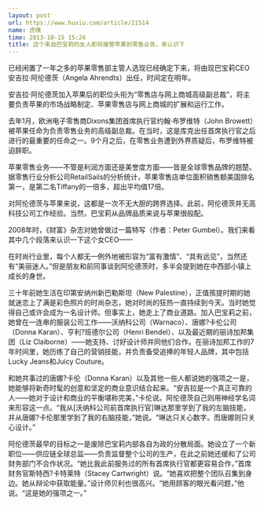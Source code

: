 ```yaml
---
layout: post
url: https://www.huxiu.com/article/21514
name: 虎嗅
time: 2013-10-15 15:24
title: 这个来自巴宝莉的女人即将接管苹果的零售业务，来认识下
---
```

已经闲置了一年之多的苹果零售部主管人选现已经确定下来，将由现巴宝莉CEO 安吉拉·阿伦德茨（Angela Ahrendts）出任，时间定在明年。

安吉拉·阿伦德茨加入苹果后的职位头衔为“零售店与网上商城高级副总裁”，将主要负责苹果的市场战略制定、苹果零售店与网上商城的扩展和运行工作。

去年1月，欧洲电子零售商Dixons集团首席执行官约翰·布罗维特（John Browett）被苹果任命为负责零售业务的高级副总裁。在当时，这是库克出任首席执行官之后进行的最重要的任命之一。9个月之后，在零售业务遭到外界质疑后，布罗维特被迫辞职。

苹果零售业务——不管是利润方面还是美誉度方面——皆是全球零售品牌的翘楚。据零售行业分析公司RetailSails的分析统计，苹果零售店单位面积销售额美国排名第一，是第二名Tiffany的一倍多，超出平均值17倍。

对阿伦德茨与苹果来说，这都是一次不无大胆的跨界选择。此前，阿伦德茨并无高科技公司工作经验。当然，巴宝莉从品牌品质来说与苹果很般配。

2008年时，《财富》杂志对她曾做过一篇特写（作者：Peter Gumbel）。我们来看其中几个段落来认识一下这个女CEO——

在时尚行业里，每个人都无一例外地被形容为“富有激情”、“具有远见”，当然还有“美丽迷人。”但是朋友和前同事谈到阿伦德茨时，多半会提到她在中西部小镇上成长的身世。

三十年前她生活在印第安纳州新巴勒斯坦（New Palestine），正值孩提时期的她就迷恋上了满是彩色照片的时尚杂志，她对时尚的狂热一直持续到今天。当时她觉得自己或许会成为一名设计师。但事实上，她走上了商业道路。加入巴宝莉之前，她曾在一连串的服装公司工作——沃纳科公司（Warnaco）、唐娜?卡伦公司（Donna Karan）、亨利?班德尔公司（Henri Bendel）、以及最近期的丽诗加邦集团（Liz Claiborne）——她支持、讨好设计师并同他们合作。在丽诗加邦工作的7年时间里，她历练了自己的营销技能，并负责备受追捧的年轻人品牌，其中包括Lucky Jeans和Juicy Couture。

和她共事过的唐娜?卡伦（Donna Karan）以及其他一些人都说她的强项之一是，她能够将新奇时髦的创意和坚定的商业意识结合起来。“安吉拉是一个真正可靠的人——她对于设计和商业的平衡堪称完美，”卡伦说。阿伦德茨自己则用神经学名词来形容这一点。“我从[沃纳科公司前首席执行官]琳达那里学到了我的左脑技能，并从唐娜?卡伦那里学到了我的右脑技能，”她说。“琳达只关心数字。而唐娜则只关心设计。”

阿伦德茨最早的目标之一是废除巴宝莉内部各自为政的分散局面。她设立了一个新职位——供应链全球总监——负责监督整个公司的生产，在此之前她还缓和了公司财务部门不合作状况。“她比我此前服务过的所有首席执行官都更容易合作，”首席财务官斯特西?卡特莱特（Stacey Cartwright）说。“她喜欢把整个团队召集到身边。她从辩论中获取能量。”设计师贝利也很高兴。“她用顾客的眼光看问题，”他说。“这是她的强项之一。”

